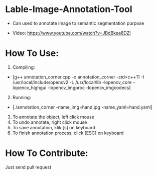 # Lable-Image-Annotation-Tool

- Can used to annotate image to semantic segmentation purpose

+ Video: https://www.youtube.com/watch?v=JBdBkea8DZI

# How To Use:
1. Compiling:
  - [g++ annotation_corner.cpp -o annotation_corner -std=c++11 -I /usr/local/include/opencv2 -L /usr/local/lib -lopencv_core -lopencv_highgui -lopencv_imgproc -lopencv_imgcodecs]

2. Running:
  - [./annotation_corner -name_img=hand.jpg -name_yaml=hand.yaml]

3. To annotate the object, left click mouse
4. To undo annotate, right click mouse
5. To save annotation, klik [s] on keyboard
6. To finish annotation process, click [ESC] on keyboard


# How To Contribute:
  Just send pull request
